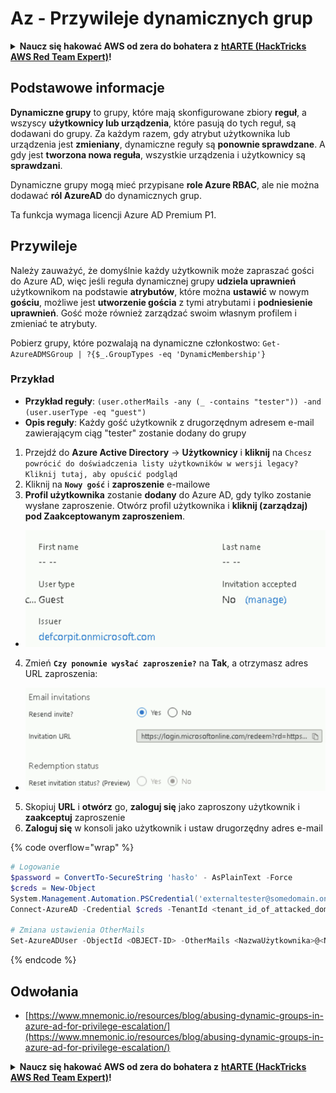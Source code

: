 # Az - Przywileje dynamicznych grup

<details>

<summary><strong>Naucz się hakować AWS od zera do bohatera z</strong> <a href="https://training.hacktricks.xyz/courses/arte"><strong>htARTE (HackTricks AWS Red Team Expert)</strong></a><strong>!</strong></summary>

Inne sposoby wsparcia HackTricks:

* Jeśli chcesz zobaczyć swoją **firmę reklamowaną w HackTricks** lub **pobrać HackTricks w formacie PDF**, sprawdź [**SUBSCRIPTION PLANS**](https://github.com/sponsors/carlospolop)!
* Zdobądź [**oficjalne gadżety PEASS & HackTricks**](https://peass.creator-spring.com)
* Odkryj [**Rodzinę PEASS**](https://opensea.io/collection/the-peass-family), naszą kolekcję ekskluzywnych [**NFT**](https://opensea.io/collection/the-peass-family)
* **Dołącz do** 💬 [**grupy Discord**](https://discord.gg/hRep4RUj7f) lub [**grupy telegramowej**](https://t.me/peass) lub **śledź** nas na **Twitterze** 🐦 [**@hacktricks_live**](https://twitter.com/hacktricks_live)**.**
* **Podziel się swoimi sztuczkami hakerskimi, przesyłając PR do** [**HackTricks**](https://github.com/carlospolop/hacktricks) i [**HackTricks Cloud**](https://github.com/carlospolop/hacktricks-cloud) github repos.

</details>

## Podstawowe informacje

**Dynamiczne grupy** to grupy, które mają skonfigurowane zbiory **reguł**, a wszyscy **użytkownicy lub urządzenia**, które pasują do tych reguł, są dodawani do grupy. Za każdym razem, gdy atrybut użytkownika lub urządzenia jest **zmieniany**, dynamiczne reguły są **ponownie sprawdzane**. A gdy jest **tworzona nowa reguła**, wszystkie urządzenia i użytkownicy są **sprawdzani**.

Dynamiczne grupy mogą mieć przypisane **role Azure RBAC**, ale nie można dodawać **ról AzureAD** do dynamicznych grup.

Ta funkcja wymaga licencji Azure AD Premium P1.

## Przywileje

Należy zauważyć, że domyślnie każdy użytkownik może zapraszać gości do Azure AD, więc jeśli reguła dynamicznej grupy **udziela uprawnień** użytkownikom na podstawie **atrybutów**, które można **ustawić** w nowym **gościu**, możliwe jest **utworzenie gościa** z tymi atrybutami i **podniesienie uprawnień**. Gość może również zarządzać swoim własnym profilem i zmieniać te atrybuty.

Pobierz grupy, które pozwalają na dynamiczne członkostwo: `Get-AzureADMSGroup | ?{$_.GroupTypes -eq 'DynamicMembership'}`

### Przykład

* **Przykład reguły**: `(user.otherMails -any (_ -contains "tester")) -and (user.userType -eq "guest")`
* **Opis reguły**: Każdy gość użytkownik z drugorzędnym adresem e-mail zawierającym ciąg "tester" zostanie dodany do grupy

1. Przejdź do **Azure Active Directory** -> **Użytkownicy** i **kliknij** na `Chcesz powrócić do doświadczenia listy użytkowników w wersji legacy? Kliknij tutaj, aby opuścić podgląd`
2. Kliknij na **`Nowy gość`** i **zaproszenie** e-mailowe
3. **Profil użytkownika** zostanie **dodany** do Azure AD, gdy tylko zostanie wysłane zaproszenie. Otwórz profil użytkownika i **kliknij (zarządzaj) pod Zaakceptowanym zaproszeniem**.
* ![](<../../../.gitbook/assets/image (87) (1).png>)
4. Zmień **`Czy ponownie wysłać zaproszenie?`** na **Tak**, a otrzymasz adres URL zaproszenia:
* ![](<../../../.gitbook/assets/image (11) (1) (2) (1).png>)
5. Skopiuj **URL** i **otwórz** go, **zaloguj się** jako zaproszony użytkownik i **zaakceptuj** zaproszenie
6. **Zaloguj się** w konsoli jako użytkownik i ustaw drugorzędny adres e-mail

{% code overflow="wrap" %}
```powershell
# Logowanie
$password = ConvertTo-SecureString 'hasło' - AsPlainText -Force
$creds = New-Object
System.Management.Automation.PSCredential('externaltester@somedomain.onmicrosoft.com', $Password)
Connect-AzureAD -Credential $creds -TenantId <tenant_id_of_attacked_domain>

# Zmiana ustawienia OtherMails
Set-AzureADUser -ObjectId <OBJECT-ID> -OtherMails <NazwaUżytkownika>@<NAZWA_TENANTA>.onmicrosoft.com -Verbose
```
{% endcode %}



## Odwołania

* [https://www.mnemonic.io/resources/blog/abusing-dynamic-groups-in-azure-ad-for-privilege-escalation/](https://www.mnemonic.io/resources/blog/abusing-dynamic-groups-in-azure-ad-for-privilege-escalation/)

<details>

<summary><strong>Naucz się hakować AWS od zera do bohatera z</strong> <a href="https://training.hacktricks.xyz/courses/arte"><strong>htARTE (HackTricks AWS Red Team Expert)</strong></a><strong>!</strong></summary>

Inne sposoby wsparcia HackTricks:

* Jeśli chcesz zobaczyć swoją **firmę reklamowaną w HackTricks** lub **pobrać HackTricks w formacie PDF**, sprawdź [**SUBSCRIPTION PLANS**](https://github.com/sponsors/carlospolop)!
* Zdobądź [**oficjalne gadżety PEASS & HackTricks**](https://peass.creator-spring.com)
* Odkryj [**Rodzinę PEASS**](https://opensea.io/collection/the-peass-family), naszą kolekcję ekskluzywnych [**NFT**](https://opensea.io/collection/the-peass-family)
* **Dołącz do** 💬 [**grupy Discord**](https://discord.gg/hRep4RUj7f) lub [**grupy telegramowej**](https://t.me/peass) lub **śledź** nas na **Twitterze** 🐦 [**@hacktricks_live**](https://twitter.com/hacktricks_live)**.**
* **Podziel się swoimi sztuczkami hakerskimi, przesyłając PR do** [**HackTricks**](https://github.com/carlospolop/hacktricks) i [**HackTricks Cloud**](https://github.com/carlospolop/hacktricks-cloud) github repos.

</details>
